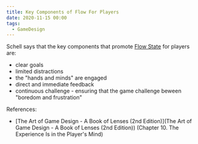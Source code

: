 ```yaml
---
title: Key Components of Flow For Players
date: 2020-11-15 00:00
tags:
  - GameDesign
---
```


Schell says that the key components that promote [Flow State](flow-state.md) for players are:

* clear goals
* limited distractions
* the "hands and minds" are engaged
* direct and immediate feedback
* continuous challenge - ensuring that the game challenge beween "boredom and frustration"

References:

* [The Art of Game Design - A Book of Lenses (2nd Edition)](The Art of Game Design - A Book of Lenses (2nd Edition)) (Chapter 10. The Experience Is in the Player's Mind)
